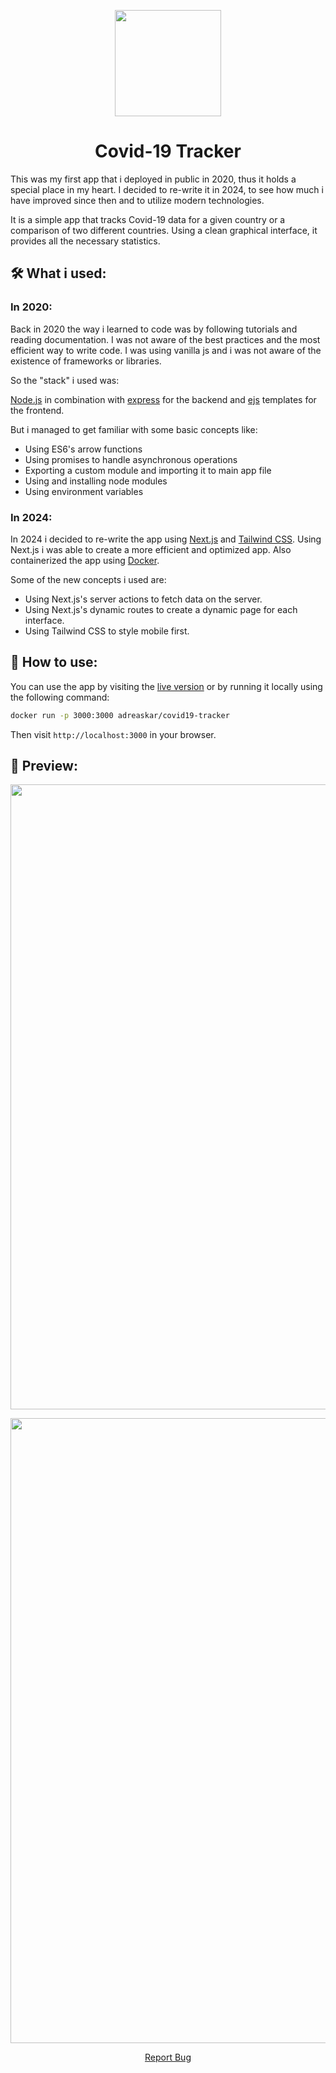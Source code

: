 <p align="center">
  <img src="https://github.com/adreaskar/covid19-tracker/blob/master/covid19.png" width=170>
</p>

<h1 align="center"> Covid-19 Tracker </h1>

This was my first app that i deployed in public in 2020, thus it holds a special place in my heart. I decided to re-write it in 2024, to see how much i have improved since then and to utilize modern technologies.

It is a simple app that tracks Covid-19 data for a given country or a comparison of two different countries. Using a clean graphical interface, it provides all the necessary statistics.

## :hammer_and_wrench: What i used:

### In 2020:

Back in 2020 the way i learned to code was by following tutorials and reading documentation. I was not aware of the best practices and the most efficient way to write code. I was using vanilla js and i was not aware of the existence of frameworks or libraries.

So the "stack" i used was:

[Node.js](https://github.com/nodejs/node) in combination with [express](https://github.com/expressjs/express) for the backend and [ejs](https://ejs.co/) templates for the frontend.

But i managed to get familiar with some basic concepts like:

-   Using ES6's arrow functions
-   Using promises to handle asynchronous operations
-   Exporting a custom module and importing it to main app file
-   Using and installing node modules
-   Using environment variables

### In 2024:

In 2024 i decided to re-write the app using [Next.js](https://nextjs.org/) and [Tailwind CSS](https://tailwindcss.com/). Using Next.js i was able to create a more efficient and optimized app. Also containerized the app using [Docker](https://www.docker.com/).

Some of the new concepts i used are:

-   Using Next.js's server actions to fetch data on the server.
-   Using Next.js's dynamic routes to create a dynamic page for each interface.
-   Using Tailwind CSS to style mobile first.

## :rocket: How to use:

You can use the app by visiting the [live version](#) or by running it locally using the following command:

```bash
docker run -p 3000:3000 adreaskar/covid19-tracker
```

Then visit `http://localhost:3000` in your browser.

## :mag_right: Preview:

<p align="center">
  <img src="https://github.com/adreaskar/covid19-tracker/blob/master/covid.jpg" width=1000>
</p>

<p align="center">
  <img src="https://github.com/adreaskar/covid19-tracker/blob/master//covidwide.jpg" width=1000>
</p>

<p align="center">
  <a href="https://github.com/adreaskar/covid19-tracker/issues/new">Report Bug</a>
</p>
